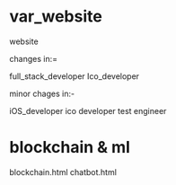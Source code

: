 # var_website
website

changes in:=

full_stack_developer
Ico_developer


minor chages in:-  

iOS_developer
ico developer
test engineer


# blockchain & ml

blockchain.html
chatbot.html